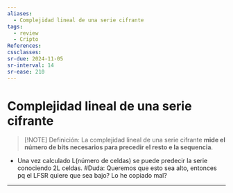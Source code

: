 ```yaml
---
aliases:
  - Complejidad lineal de una serie cifrante
tags:
  - review
  - Cripto
References: 
cssclasses:
sr-due: 2024-11-05
sr-interval: 14
sr-ease: 210
---
```

# Complejidad lineal de una serie cifrante
> [!NOTE] Definición: 
> La complejidad lineal de una serie cifrante **mide el número de bits necesarios para precedir el resto e la sequencia**.
> 

+ Una vez calculado L(número de celdas) se puede predecir la serie conociendo 2L celdas.
#Duda: Queremos que esto sea alto, entonces pq el LFSR quiere que sea bajo? Lo he copiado mal?
***

